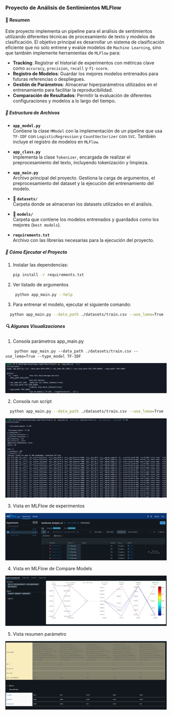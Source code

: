 ### Proyecto de Análisis de Sentimientos MLFlow


#### 📌 Resumen

Este proyecto implementa un pipeline para el análisis de sentimientos utilizando diferentes técnicas de procesamiento de texto y modelos de clasificación. El objetivo principal es desarrollar un sistema de clasificación eficiente que no solo entrene y evalúe modelos de `Machine Learning`, sino que también implemente herramientas de `MLFlow` para:

- **Tracking**: Registrar el historial de experimentos con métricas clave como `accuracy`, `precision`, `recall` y `f1-score`.
- **Registro de Modelos**: Guardar los mejores modelos entrenados para futuras referencias o despliegues.
- **Gestión de Parámetros**: Almacenar hiperparámetros utilizados en el entrenamiento para facilitar la reproducibilidad.
- **Comparación de Resultados**: Permitir la evaluación de diferentes configuraciones y modelos a lo largo del tiempo.

##### 📂 Estructura de Archivos

- **`app_model.py`**  
  Contiene la clase `MModel` con la implementación de un pipeline que usa `TF-IDF` con `LogisticRegression` y `CountVectorizer` con `SVC`. También incluye el registro de modelos en `MLFlow`.

- **`app_class.py`**  
  Implementa la clase `Tokenizer`, encargada de realizar el preprocesamiento del texto, incluyendo tokenización y limpieza.

- **`app_main.py`**  
  Archivo principal del proyecto. Gestiona la carga de argumentos, el preprocesamiento del dataset y la ejecución del entrenamiento del modelo.

- **📂 `datasets/`**  
  Carpeta donde se almacenan los datasets utilizados en el análisis.

- **📂 `models/`**  
  Carpeta que contiene los modelos entrenados y guardados como los mejores (`best models`).

- **`requirements.txt`**  
  Archivo con las librerías necesarias para la ejecución del proyecto.

##### 🚀 Cómo Ejecutar el Proyecto

1. Instalar las dependencias:  
   ```bash
   pip install -r requirements.txt
   ```
2. Ver listado de argumentos
   ```bash  
    python app_main.py --help
   ```


3. Para entrenar el modelo, ejecutar el siguiente comando: 
 ```bash  
   python app_main.py --data_path ./datasets/train.csv --use_lema=True --type_model TF-IDF
 ``` 

##### 🔍 Algunas Visualizaciones

1. Consola parámetros app_main.py

  ```bahs
      python app_main.py --data_path ./datasets/train.csv --use_lema=True --type_model TF-IDF
  ``` 
![pamaetros](./assets/parametros.png)


2. Consola run script
 ```bash  
   python app_main.py --data_path ./datasets/train.csv --use_lema=True --type_model TF-IDF
 ``` 

 ![run](./assets/run.png)


3. Vista en MLFlow de experimentos

![experimentos](./assets/mlflow0.png)


4. Vista en MLFlow de Compare Models

![compare](./assets/mlflow1.png)


5. Vista resumen parámetro

![summary](./assets/mlflow2.png)
